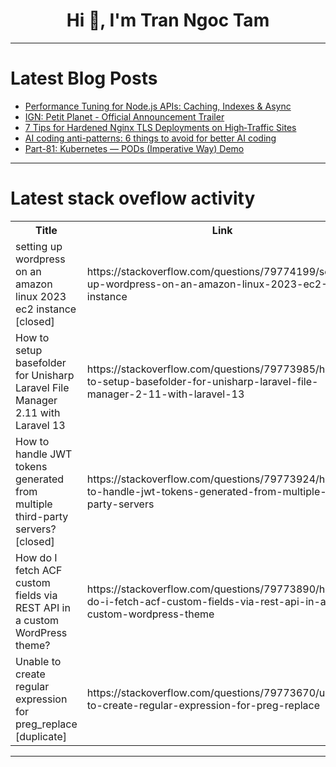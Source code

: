 <h1 align="center">Hi 👋, I'm Tran Ngoc Tam</h1>

---

# Latest Blog Posts 
<!-- BLOG-POST-LIST:START -->
- [Performance Tuning for Node.js APIs: Caching, Indexes &amp; Async](https://dev.to/ramer2b58cbe46bc8/performance-tuning-for-nodejs-apis-caching-indexes-async-40p3)
- [IGN: Petit Planet - Official Announcement Trailer](https://dev.to/gg_news/ign-petit-planet-official-announcement-trailer-4ge1)
- [7 Tips for Hardened Nginx TLS Deployments on High‑Traffic Sites](https://dev.to/ramer2b58cbe46bc8/7-tips-for-hardened-nginx-tls-deployments-on-high-traffic-sites-56jc)
- [AI coding anti-patterns: 6 things to avoid for better AI coding](https://dev.to/lingodotdev/ai-coding-anti-patterns-6-things-to-avoid-for-better-ai-coding-f3e)
- [Part-81: Kubernetes — PODs &lpar;Imperative Way&rpar; Demo](https://dev.to/latchudevops/part-81-kubernetes-pods-imperative-way-demo-5al4)
<!-- BLOG-POST-LIST:END -->

---

# Latest stack oveflow activity
<table>
  <tr><th>Title</th><th>Link</th></tr>
  <!-- STACKOVERFLOW:START --><tr><td>setting up wordpress on an amazon linux 2023 ec2 instance [closed]</td><td>https://stackoverflow.com/questions/79774199/setting-up-wordpress-on-an-amazon-linux-2023-ec2-instance</td></tr><tr><td>How to setup basefolder for Unisharp Laravel File Manager 2.11 with Laravel 13</td><td>https://stackoverflow.com/questions/79773985/how-to-setup-basefolder-for-unisharp-laravel-file-manager-2-11-with-laravel-13</td></tr><tr><td>How to handle JWT tokens generated from multiple third-party servers? [closed]</td><td>https://stackoverflow.com/questions/79773924/how-to-handle-jwt-tokens-generated-from-multiple-third-party-servers</td></tr><tr><td>How do I fetch ACF custom fields via REST API in a custom WordPress theme?</td><td>https://stackoverflow.com/questions/79773890/how-do-i-fetch-acf-custom-fields-via-rest-api-in-a-custom-wordpress-theme</td></tr><tr><td>Unable to create regular expression for preg_replace [duplicate]</td><td>https://stackoverflow.com/questions/79773670/unable-to-create-regular-expression-for-preg-replace</td></tr><!-- STACKOVERFLOW:END -->
</table>

---


